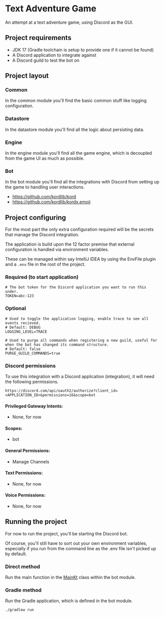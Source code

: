 # Text Adventure Game

An attempt at a text adventure game, using Discord as the GUI.

## Project requirements

* JDK 17 (Gradle toolchain is setup to provide one if it cannot be found)
* A Discord application to integrate against
* A Discord guild to test the bot on

## Project layout

### Common

In the common module you'll find the basic common stuff like logging configuration.

### Datastore

In the datastore module you'll find all the logic about persisting data.

### Engine

In the engine module you'll find all the game engine, which is decoupled from the game UI as much as possible.

### Bot

In the bot module you'll find all the integrations with Discord from setting up the game to handling user interactions.

* https://github.com/kordlib/kord
* https://github.com/kordlib/kordx.emoji

## Project configuring

For the most part the only extra configuration required will be the secrets that manage the Discord integration.

The application is build upon the 12 factor premise that external configuration is handled via environment variables.

These can be managed within say IntelliJ IDEA by using the EnvFile plugin and a `.env` file in the root of the project.

### Required (to start application)

```
# The bot token for the Discord application you want to run this under.
TOKEN=abc-123
```

### Optional

```
# Used to toggle the application logging, enable trace to see all events recieved. 
# Default: DEBUG
LOGGING_LEVEL=TRACE

# Used to purge all commands when registering a new guild, useful for when the bot has changed its command structure.
# Default: false
PURGE_GUILD_COMMANDS=true
```

### Discord permissions

To use this integration with a Discord application (integration), it will need the following permissions.

```
https://discord.com/api/oauth2/authorize?client_id=<APPLICATION_ID>&permissions=16&scope=bot
```

#### Privileged Gateway Intents:

* None, for now

#### Scopes:

* bot

#### General Permissions:

* Manage Channels

#### Text Permissions:

* None, for now

#### Voice Permissions:

* None, for now

## Running the project

For now to run the project, you'll be starting the Discord bot.

Of course, you'll still have to sort out your own environment variables, especially if you run from the command line as
the .env file isn't picked up by default.

### Direct method

Run the main function in the [MainKt](bot/src/main/kotlin/uk/co/baconi/games/tag/bot/Main.kt) class within the bot
module.

### Gradle method

Run the Gradle application, which is defined in the bot module.

```bash
./gradlew run
```
